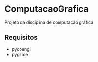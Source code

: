 # ComputacaoGrafica
Projeto da disciplina de computação gráfica

<h2>Requisitos</h2>
<ul>
    <li>pyopengl</li>
    <li>pygame</li>
</ul>